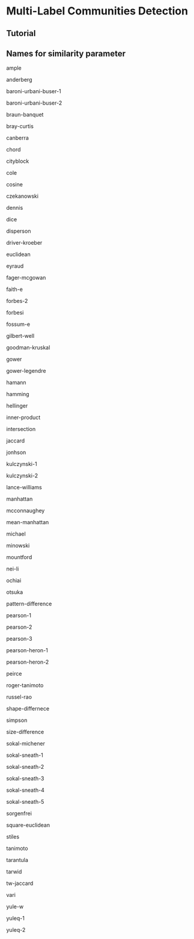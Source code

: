 # Multi-Label Communities Detection

## Tutorial

## Names for similarity parameter

ample

anderberg

baroni-urbani-buser-1

baroni-urbani-buser-2

braun-banquet

bray-curtis

canberra

chord

cityblock

cole

cosine

czekanowski

dennis

dice

disperson

driver-kroeber

euclidean

eyraud

fager-mcgowan

faith-e 

forbes-2 

forbesi

fossum-e 

gilbert-well

goodman-kruskal

gower

gower-legendre

hamann

hamming

hellinger

inner-product

intersection

jaccard

jonhson

kulczynski-1

kulczynski-2

lance-williams

manhattan

mcconnaughey

mean-manhattan

michael

minowski

mountford

nei-li

ochiai

otsuka

pattern-difference

pearson-1

pearson-2

pearson-3

pearson-heron-1

pearson-heron-2

peirce

roger-tanimoto

russel-rao

shape-differnece

simpson

size-difference

sokal-michener

sokal-sneath-1

sokal-sneath-2

sokal-sneath-3

sokal-sneath-4

sokal-sneath-5

sorgenfrei

square-euclidean

stiles

tanimoto

tarantula

tarwid

tw-jaccard

vari

yule-w

yuleq-1

yuleq-2







                  

